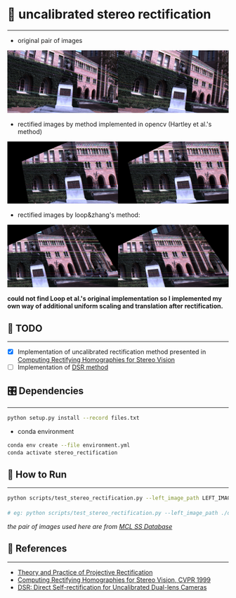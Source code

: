 # 📝 uncalibrated stereo rectification #
***

- original pair of images

![not_rectified](./docs/images/not_rectified.jpg)

- rectified images by method implemented in opencv (Hartley et al.'s method)

![opencv_rectified](./docs/images/opencv_rectified.jpg)

- rectified images by loop&zhang's method:

![lz_rectified](./docs/images/lz_rectified.jpg)

**could not find Loop et al.'s original implementation so I implemented my own way of additional uniform scaling and translation after rectification.**

## :tada: TODO ##
***

- [x] Implementation of uncalibrated rectification method presented in [Computing Rectifying Homographies for Stereo Vision](http://dev.ipol.im/~morel/Dossier_MVA_2011_Cours_Transparents_Documents/2011_Cours7_Document2_Loop-Zhang-CVPR1999.pdf)
- [ ] Implementation of [DSR method](https://arxiv.org/pdf/1809.09763.pdf)

## 🎛  Dependencies ##
***

```bash
python setup.py install --record files.txt
```

- conda environment

```bash
conda env create --file environment.yml
conda activate stereo_rectification
```

## :running: How to Run ##
***

```bash
python scripts/test_stereo_rectification.py --left_image_path LEFT_IMAGE_PATH --right_image_path RIGHT_IMAGE_PATH

# eg: python scripts/test_stereo_rectification.py --left_image_path ./data/TOMMY2_L.png --right_image_path ./data/TOMMY2_R.png
```

*the pair of images used here are from [MCL SS Database](http://mcl.usc.edu/mcl-ss-database/)*

## :gem: References ##
***

- [Theory and Practice of Projective Rectification](https://link.springer.com/article/10.1023/A:1008115206617)
- [Computing Rectifying Homographies for Stereo Vision, CVPR 1999](http://dev.ipol.im/~morel/Dossier_MVA_2011_Cours_Transparents_Documents/2011_Cours7_Document2_Loop-Zhang-CVPR1999.pdf)
- [DSR: Direct Self-rectification for Uncalibrated Dual-lens Cameras](https://arxiv.org/pdf/1809.09763.pdf)
